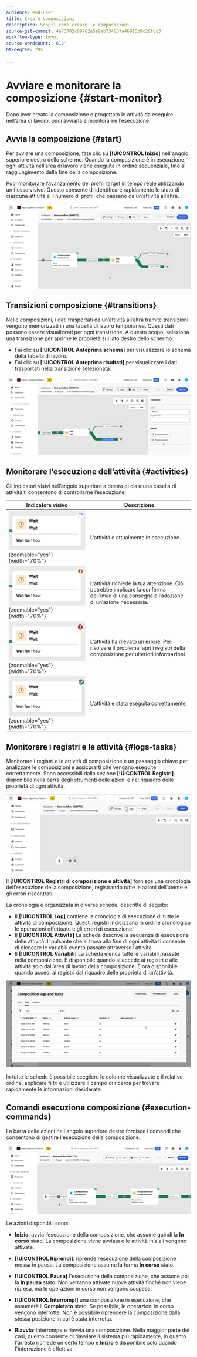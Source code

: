 ```yaml
---
audience: end-user
title: Creare composizioni
description: Scopri come creare le composizioni
source-git-commit: 4a73702c99762a5e9ab73485fa46916b9c28fcc3
workflow-type: tm+mt
source-wordcount: '612'
ht-degree: 29%

---
```



# Avviare e monitorare la composizione {#start-monitor}

Dopo aver creato la composizione e progettato le attività da eseguire nell’area di lavoro, puoi avviarla e monitorarne l’esecuzione.

## Avvia la composizione {#start}

Per avviare una composizione, fate clic su **[!UICONTROL Inizio]** nell&#39;angolo superiore destro dello schermo. Quando la composizione è in esecuzione, ogni attività nell’area di lavoro viene eseguita in ordine sequenziale, fino al raggiungimento della fine della composizione.

Puoi monitorare l’avanzamento dei profili target in tempo reale utilizzando un flusso visivo. Questo consente di identificare rapidamente lo stato di ciascuna attività e il numero di profili che passano da un’attività all’altra.

![](assets/composition-visual-flow.png)

## Transizioni composizione {#transitions}

Nelle composizioni, i dati trasportati da un’attività all’altra tramite transizioni vengono memorizzati in una tabella di lavoro temporanea. Questi dati possono essere visualizzati per ogni transizione. A questo scopo, seleziona una transizione per aprirne le proprietà sul lato destro dello schermo.

* Fai clic su **[!UICONTROL Anteprima schema]** per visualizzare lo schema della tabella di lavoro.
* Fai clic su **[!UICONTROL Anteprima risultati]** per visualizzare i dati trasportati nella transizione selezionata.

![](assets/transition-preview.png)

## Monitorare l’esecuzione dell’attività {#activities}

Gli indicatori visivi nell’angolo superiore a destra di ciascuna casella di attività ti consentono di controllarne l’esecuzione:

| Indicatore visivo | Descrizione |
|-----|------------|
| ![](assets/activity-status-pending.png){zoomable="yes"}{width="70%"} | L’attività è attualmente in esecuzione. |
| ![](assets/activity-status-orange.png){zoomable="yes"}{width="70%"} | L’attività richiede la tua attenzione. Ciò potrebbe implicare la conferma dell’invio di una consegna o l’adozione di un’azione necessaria. |
| ![](assets/activity-status-red.png){zoomable="yes"}{width="70%"} | L’attività ha rilevato un errore. Per risolvere il problema, apri i registri della composizione per ulteriori informazioni. |
| ![](assets/activity-status-green.png){zoomable="yes"}{width="70%"} | L’attività è stata eseguita correttamente. |

## Monitorare i registri e le attività {#logs-tasks}

Monitorare i registri e le attività di composizione è un passaggio chiave per analizzare le composizioni e assicurarti che vengano eseguite correttamente. Sono accessibili dalla sezione **[!UICONTROL Registri]** disponibile nella barra degli strumenti delle azioni e nel riquadro delle proprietà di ogni attività.

![](assets/logs-button.png)

Il **[!UICONTROL Registri di composizione e attività]** fornisce una cronologia dell’esecuzione della composizione, registrando tutte le azioni dell’utente e gli errori riscontrati.

<!-- à confirmer, pas trouvé dans les options = The workflow history is saved for the duration specified in the workflow execution options. During this duration, all the messages are therefore saved, even after a restart. If you do not want to save the messages from a previous execution, you have to purge the history by clicking the ![](assets/delete_darkgrey-24px.png) button.-->

La cronologia è organizzata in diverse schede, descritte di seguito:

* Il **[!UICONTROL Log]** contiene la cronologia di esecuzione di tutte le attività di composizione. Questi registri indicizzano in ordine cronologico le operazioni effettuate e gli errori di esecuzione.
* Il **[!UICONTROL Attività]** La scheda descrive la sequenza di esecuzione delle attività. Il pulsante che si trova alla fine di ogni attività ti consente di elencare le variabili evento passate attraverso l’attività.
* Il **[!UICONTROL Variabili]** La scheda elenca tutte le variabili passate nella composizione. È disponibile quando si accede ai registri e alle attività solo dall’area di lavoro della composizione. È ora disponibile quando accedi ai registri dal riquadro delle proprietà di un’attività.  <!-- à confirmer-->

![](assets/logs-tasks.png)

In tutte le schede è possibile scegliere le colonne visualizzate e il relativo ordine, applicare filtri e utilizzare il campo di ricerca per trovare rapidamente le informazioni desiderate.

## Comandi esecuzione composizione {#execution-commands}

La barra delle azioni nell&#39;angolo superiore destro fornisce i comandi che consentono di gestire l&#39;esecuzione della composizione.

![](assets/execution-actions.png)

Le azioni disponibili sono:

* **Inizio**: avvia l’esecuzione della composizione, che assume quindi la **In corso** stato. La composizione viene avviata e le attività iniziali vengono attivate.

* **[!UICONTROL Riprendi]**: riprende l’esecuzione della composizione messa in pausa. La composizione assume la forma **In corso** stato.

* **[!UICONTROL Pausa]** l&#39;esecuzione della composizione, che assume poi la **In pausa** stato. Non verranno attivate nuove attività finché non viene ripresa, ma le operazioni in corso non vengono sospese.

* **[!UICONTROL Interrompi]** una composizione in esecuzione, che assumerà il **Completato** stato. Se possibile, le operazioni in corso vengono interrotte. Non è possibile riprendere la composizione dalla stessa posizione in cui è stata interrotta.

* **Riavvia**: interrompe e riavvia una composizione. Nella maggior parte dei casi, questo consente di riavviare il sistema più rapidamente, in quanto l&#39;arresto richiede un certo tempo e **Inizio** è disponibile solo quando l&#39;interruzione è effettiva.
